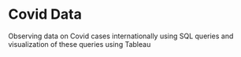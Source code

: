 # Covid Data
Observing data on Covid cases internationally using SQL queries and visualization of these queries using Tableau
